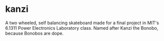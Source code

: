# kanzi
A two wheeled, self balancing skateboard made for a final project in MIT's 6.1311 Power Electronics Laboratory class. Named after Kanzi the Bonobo, because Bonobos are dope. 
